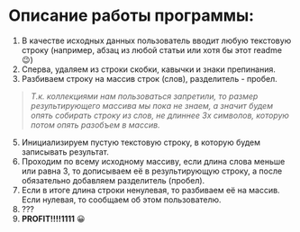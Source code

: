 # Описание работы программы:
1. В качестве исходных данных пользователь вводит любую текстовую строку (например, абзац из любой статьи или хотя бы этот readme 😉)
2. Сперва, удаляем из строки скобки, кавычки и знаки препинания.
3. Разбиваем строку на массив строк (слов), разделитель - пробел.

>*Т.к. коллекциями нам пользоваться запретили, то размер результирующего массива мы пока не знаем, а значит будем опять собирать строку из слов, не длиннее 3х символов, которую потом опять разобъем в массив.*

5. Инициализируем пустую текстовую строку, в которую будем записывать результат.
6. Проходим по всему исходному массиву, если длина слова меньше или равна 3, то дописываем её в результирующую строку, а после обязательно добавляем разделитель (пробел).
7. Если в итоге длина строки ненулевая, то разбиваем её на массив. Если нулевая, то сообщаем об этом пользователю.
8. ???
9. **PROFIT!!!!1111** 😀